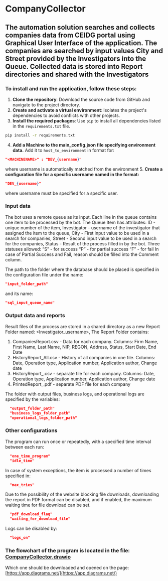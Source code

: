 # CompanyCollector
## The automation solution searches and collects companies data from CEIDG portal using Graphical User Interface of the application. The companies are searched by input values City and Street provided by the Investigators into the Queue. Collected data is stored into Report directories and shared with the Investigators

### To install and run the application, follow these steps: 
1. **Clone the repository**: Download the source code from GitHub and navigate to the project directory.
2. **Create and activate a virtual environment**: Isolates the project's dependencies to avoid conflicts with other projects.
3. **Install the required packages**: Use `pip` to install all dependencies listed in the `requirements.txt` file.
``` sh
pip install -r requirements.txt
```
4. **Add a Machine to the main_config.json file specifying environment data.** Add it to ```host_to_environment``` in format for:
```json
"<MACHINENAME>" : "DEV_{username}"
```
where username is automatically matched from the environment
5. **Create a configuration file for a specific username named in the format:**
```json
"DEV_{username}"
```
where username must be specified for a specific user.

### Input data
The bot uses a remote queue as its input. Each line in the queue contains one item to be processed by the bot. The Queue Item has attributes:
ID - unique number of the item,
Investigator - username of the investigator that assigned the item to the queue,
City - First input value to be used in a search for companies,
Street - Second input value to be used in a search for the companies,
Status - Result of the process filled in by the bot. Three statuses allowed:
“S” - for success
“P” - for partial success
“F” - for fail
In case of Partial Success and Fail, reason should be filled into the Comment column.

The path to the folder where the database should be placed is specified in the configuration file under the name:
```json
"input_folder_path"
```
and its name:
```json
"sql_input_queue_name"
```

### Output data and reports
Result files of the process are stored in a shared directory as a new Report Folder named: <Investigator_username>_<date>_<time>, 
The Report Folder contains:
1.	CompaniesReport.csv - Data for each company. Columns: Firm Name, First Name, Last Name, NIP, REGON, Address, Status, Start Date, End Date
2.	HistoryReport_All.csv - History of all companies in one file. Columns: Date, Operation type, Application number, Application author, Change date
3.	HistoryReport_<Company NIP>.csv - separate file for each company. Columns: Date, Operation type, Application number, Application author, Change date
4.	PrintedReport_<Company NIP>.pdf - separate PDF file for each company

The folder with output files, business logs, and operational logs are specified by the variables:
```json
  "output_folder_path"
  "business_logs_folder_path"
  "operational_logs_folder_path"
```

### Other configurations

The program can run once or repeatedly, with a specified time interval between each run:
```json
  "one_time_program"
  "idle_time"
```

In case of system exceptions, the item is processed a number of times specified in:
```json
  "max_tries" 
```

Due to the possibility of the website blocking file downloads, downloading the report in PDF format can be disabled, and if enabled, the maximum waiting time for file download can be set.
```json
  "pdf_download_flag"
  "waiting_for_download_file"
```
 
Logs can be disabled by:
```json
  "logs_on"
```

### The flowchart of the program is located in the file: [CompanyCollector.drawio](CompanyCollector.drawio)

Which one should be downloaded and opened on the page: [https://app.diagrams.net/](https://app.diagrams.net/)
